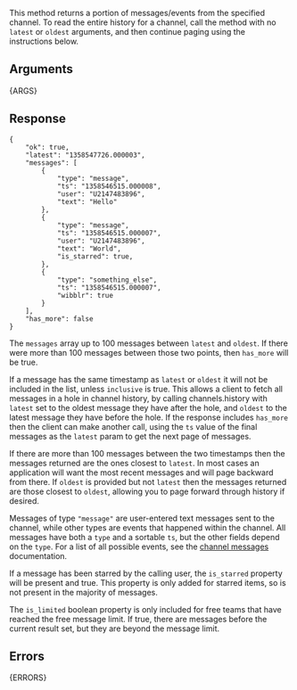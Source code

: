
This method returns a portion of messages/events from the specified channel.
To read the entire history for a channel, call the method with no `latest` or
`oldest` arguments, and then continue paging using the instructions below.


## Arguments

{ARGS}


## Response

	{
	    "ok": true,
	    "latest": "1358547726.000003",
	    "messages": [
	        {
	            "type": "message",
	            "ts": "1358546515.000008",
	            "user": "U2147483896",
	            "text": "Hello"
	        },
	        {
	            "type": "message",
	            "ts": "1358546515.000007",
	            "user": "U2147483896",
	            "text": "World",
	            "is_starred": true,
	        },
	        {
	            "type": "something_else",
	            "ts": "1358546515.000007",
	            "wibblr": true
	        }
	    ],
	    "has_more": false
	}

The `messages` array up to 100 messages between `latest` and `oldest`. If
there were more than 100 messages between those two points, then `has_more`
will be true.

If a message has the same timestamp as `latest` or `oldest` it will not be
included in the list, unless `inclusive` is true. This allows a client to
fetch all messages in a hole in channel history, by calling channels.history
with `latest` set to the oldest message they have after the hole, and `oldest`
to the latest message they have before the hole. If the response includes
`has_more` then the client can make another call, using the `ts` value of the
final messages as the `latest` param to get the next page of messages.

If there are more than 100 messages between the two timestamps then the
messages returned are the ones closest to `latest`. In most cases an
application will want the most recent messages and will page backward from
there. If `oldest` is provided but not `latest` then the messages returned are
those closest to `oldest`, allowing you to page forward through history if
desired.

Messages of type `"message"` are user-entered text messages sent to the channel, while other types
are events that happened within the channel. All messages have both a `type` and a sortable
`ts`, but the other fields depend on the `type`. For a list of all possible events,
see the [channel messages](/docs/messages) documentation.

If a message has been starred by the calling user, the `is_starred` property will be present and
true. This property is only added for starred items, so is not present in the majority of messages.

The `is_limited` boolean property is only included for free teams that have
reached the free message limit. If true, there are messages before the current
result set, but they are beyond the message limit.

## Errors

{ERRORS}

